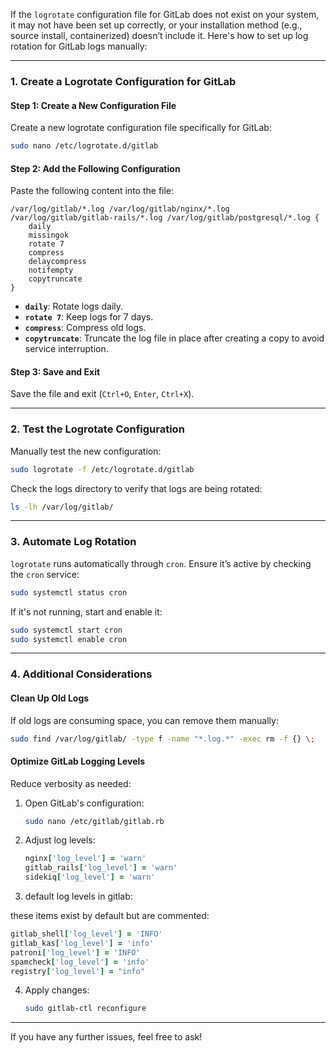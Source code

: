 If the `logrotate` configuration file for GitLab does not exist on your system, it may not have been set up correctly, or your installation method (e.g., source install, containerized) doesn’t include it. Here's how to set up log rotation for GitLab logs manually:

---

### **1. Create a Logrotate Configuration for GitLab**

#### **Step 1: Create a New Configuration File**
Create a new logrotate configuration file specifically for GitLab:
```bash
sudo nano /etc/logrotate.d/gitlab
```

#### **Step 2: Add the Following Configuration**
Paste the following content into the file:

```plaintext
/var/log/gitlab/*.log /var/log/gitlab/nginx/*.log /var/log/gitlab/gitlab-rails/*.log /var/log/gitlab/postgresql/*.log {
    daily
    missingok
    rotate 7
    compress
    delaycompress
    notifempty
    copytruncate
}
```

- **`daily`**: Rotate logs daily.
- **`rotate 7`**: Keep logs for 7 days.
- **`compress`**: Compress old logs.
- **`copytruncate`**: Truncate the log file in place after creating a copy to avoid service interruption.

#### **Step 3: Save and Exit**
Save the file and exit (`Ctrl+O`, `Enter`, `Ctrl+X`).

---

### **2. Test the Logrotate Configuration**

Manually test the new configuration:
```bash
sudo logrotate -f /etc/logrotate.d/gitlab
```

Check the logs directory to verify that logs are being rotated:
```bash
ls -lh /var/log/gitlab/
```

---

### **3. Automate Log Rotation**
`logrotate` runs automatically through `cron`. Ensure it’s active by checking the `cron` service:
```bash
sudo systemctl status cron
```

If it's not running, start and enable it:
```bash
sudo systemctl start cron
sudo systemctl enable cron
```

---

### **4. Additional Considerations**

#### **Clean Up Old Logs**
If old logs are consuming space, you can remove them manually:
```bash
sudo find /var/log/gitlab/ -type f -name "*.log.*" -exec rm -f {} \;
```

#### **Optimize GitLab Logging Levels**
Reduce verbosity as needed:
1. Open GitLab's configuration:
   ```bash
   sudo nano /etc/gitlab/gitlab.rb
   ```
2. Adjust log levels:
   ```ruby
   nginx['log_level'] = 'warn'
   gitlab_rails['log_level'] = 'warn'
   sidekiq['log_level'] = 'warn'
   ```

3. default log levels in gitlab:

these items exist by default but are commented:
   ```ruby
   gitlab_shell['log_level'] = 'INFO'
   gitlab_kas['log_level'] = 'info'
   patroni['log_level'] = 'INFO'
   spamcheck['log_level'] = 'info'
   registry['log_level'] = "info"
   ```

4. Apply changes:
   ```bash
   sudo gitlab-ctl reconfigure
   ```

---

If you have any further issues, feel free to ask!